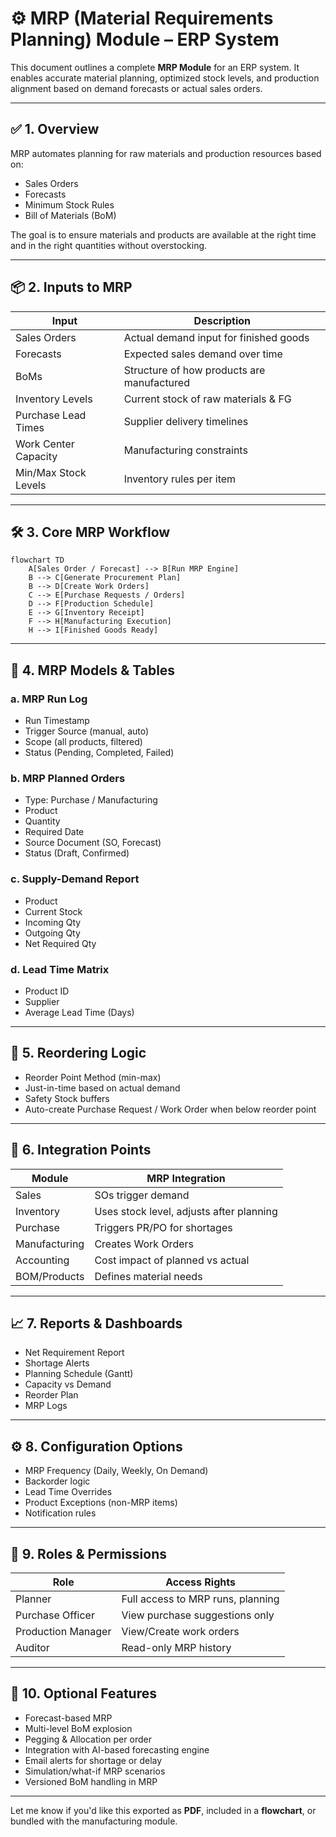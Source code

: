 # ⚙️ MRP (Material Requirements Planning) Module – ERP System

This document outlines a complete **MRP Module** for an ERP system. It enables accurate material planning, optimized stock levels, and production alignment based on demand forecasts or actual sales orders.

---

## ✅ 1. Overview

MRP automates planning for raw materials and production resources based on:

- Sales Orders
- Forecasts
- Minimum Stock Rules
- Bill of Materials (BoM)

The goal is to ensure materials and products are available at the right time and in the right quantities without overstocking.

---

## 📦 2. Inputs to MRP

| Input                | Description                                |
| -------------------- | ------------------------------------------ |
| Sales Orders         | Actual demand input for finished goods     |
| Forecasts            | Expected sales demand over time            |
| BoMs                 | Structure of how products are manufactured |
| Inventory Levels     | Current stock of raw materials & FG        |
| Purchase Lead Times  | Supplier delivery timelines                |
| Work Center Capacity | Manufacturing constraints                  |
| Min/Max Stock Levels | Inventory rules per item                   |

---

## 🛠️ 3. Core MRP Workflow

```mermaid
flowchart TD
    A[Sales Order / Forecast] --> B[Run MRP Engine]
    B --> C[Generate Procurement Plan]
    B --> D[Create Work Orders]
    C --> E[Purchase Requests / Orders]
    D --> F[Production Schedule]
    E --> G[Inventory Receipt]
    F --> H[Manufacturing Execution]
    H --> I[Finished Goods Ready]
```

---

## 🧱 4. MRP Models & Tables

### a. MRP Run Log

- Run Timestamp
- Trigger Source (manual, auto)
- Scope (all products, filtered)
- Status (Pending, Completed, Failed)

### b. MRP Planned Orders

- Type: Purchase / Manufacturing
- Product
- Quantity
- Required Date
- Source Document (SO, Forecast)
- Status (Draft, Confirmed)

### c. Supply-Demand Report

- Product
- Current Stock
- Incoming Qty
- Outgoing Qty
- Net Required Qty

### d. Lead Time Matrix

- Product ID
- Supplier
- Average Lead Time (Days)

---

## 🔁 5. Reordering Logic

- Reorder Point Method (min-max)
- Just-in-time based on actual demand
- Safety Stock buffers
- Auto-create Purchase Request / Work Order when below reorder point

---

## 🧮 6. Integration Points

| Module        | MRP Integration                          |
| ------------- | ---------------------------------------- |
| Sales         | SOs trigger demand                       |
| Inventory     | Uses stock level, adjusts after planning |
| Purchase      | Triggers PR/PO for shortages             |
| Manufacturing | Creates Work Orders                      |
| Accounting    | Cost impact of planned vs actual         |
| BOM/Products  | Defines material needs                   |

---

## 📈 7. Reports & Dashboards

- Net Requirement Report
- Shortage Alerts
- Planning Schedule (Gantt)
- Capacity vs Demand
- Reorder Plan
- MRP Logs

---

## ⚙️ 8. Configuration Options

- MRP Frequency (Daily, Weekly, On Demand)
- Backorder logic
- Lead Time Overrides
- Product Exceptions (non-MRP items)
- Notification rules

---

## 🔐 9. Roles & Permissions

| Role               | Access Rights                     |
| ------------------ | --------------------------------- |
| Planner            | Full access to MRP runs, planning |
| Purchase Officer   | View purchase suggestions only    |
| Production Manager | View/Create work orders           |
| Auditor            | Read-only MRP history             |

---

## 🌟 10. Optional Features

- Forecast-based MRP
- Multi-level BoM explosion
- Pegging & Allocation per order
- Integration with AI-based forecasting engine
- Email alerts for shortage or delay
- Simulation/what-if MRP scenarios
- Versioned BoM handling in MRP

---

Let me know if you'd like this exported as **PDF**, included in a **flowchart**, or bundled with the manufacturing module.

